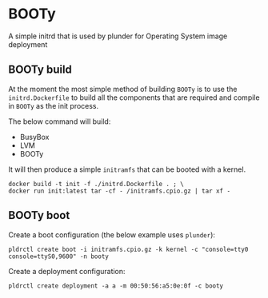 # BOOTy
A simple initrd that is used by plunder for Operating System image deployment

## BOOTy build

At the moment the most simple method of building `BOOTy` is to use the `initrd.Dockerfile` to build all the components that are required and compile in `BOOTy` as the init process.

The below command will build:

- BusyBox
- LVM
- BOOTy

It will then produce a simple `initramfs` that can be booted with a kernel.
```
docker build -t init -f ./initrd.Dockerfile . ; \
docker run init:latest tar -cf - /initramfs.cpio.gz | tar xf -   
```

## BOOTy boot

Create a boot configuration (the below example uses `plunder`):

`pldrctl create boot -i initramfs.cpio.gz -k kernel -c "console=tty0 console=ttyS0,9600" -n booty`

Create a deployment configuration:

`pldrctl create deployment -a a -m 00:50:56:a5:0e:0f -c booty`
